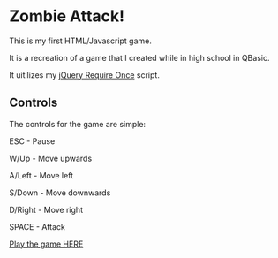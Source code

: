 # Zombie Attack!
This is my first HTML/Javascript game.

It is a recreation of a game that I created while in high school in QBasic. 

It uitilizes my [jQuery Require Once](https://github.com/mwrouse/jquery-require-once) script.


## Controls
The controls for the game are simple:

ESC - Pause

W/Up - Move upwards

A/Left - Move left

S/Down - Move downwards

D/Right - Move right

SPACE - Attack


[Play the game HERE](http://mwrouse.com/portfolio/zombieattack)
